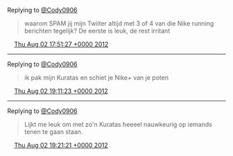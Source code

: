 Replying to [@Cody0906](https://twitter.com/@Cody0906/status/231084615828398080)

> waarom SPAM jij mijn Twiiter altijd met 3 of 4 van die Nike running berichten tegelijk? De eerste is leuk, de rest irritant

<img src="../../media/tweet.ico" width="12" /> [Thu Aug 02 17:51:27 +0000 2012](https://twitter.com/DromerDenker/status/231084813036163072)

----

Replying to [@Cody0906](https://twitter.com/@Cody0906/status/231104778514608128)

> ik pak mijn Kuratas en schiet je Nike\+ van je poten

<img src="../../media/tweet.ico" width="12" /> [Thu Aug 02 19:11:23 +0000 2012](https://twitter.com/DromerDenker/status/231104931199860736)

----

Replying to [@Cody0906](https://twitter.com/@Cody0906/status/231105414249455616)

> Lijkt me leuk om met zo'n Kuratas heeeel nauwkeurig op iemands tenen te gaan staan\.

<img src="../../media/tweet.ico" width="12" /> [Thu Aug 02 19:21:21 +0000 2012](https://twitter.com/DromerDenker/status/231107437590097920)